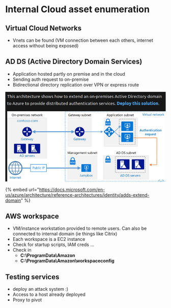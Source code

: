 # Internal Cloud asset enumeration

## **Virtual Cloud Networks**

* Vnets can be found (VM connection between each others, internet access without being exposed)

## **AD DS (Active Directory Domain Services)**

* Application hosted partly on premise and in the cloud
* Sending auth request to on-premise
* Bidirectional directory replication over VPN or express route

![](<../../../../../.gitbook/assets/image (31).png>)

{% embed url="https://docs.microsoft.com/en-us/azure/architecture/reference-architectures/identity/adds-extend-domain" %}

## **AWS workspace**

* VM/instance workstation provided to remote users. Can also be connected to internal domain (ie things like Citrix)
* Each workspace is a EC2 instance
* Check for startup scripts, IAM creds ...
* Check in&#x20;
  * **C:\ProgramData\Amazon**&#x20;
  * **C:\ProgramData\Amazon\workspaceconfig**&#x20;

## **Testing services**

* deploy an attack system :)
* Access to a host already deployed
* Proxy to pivot
